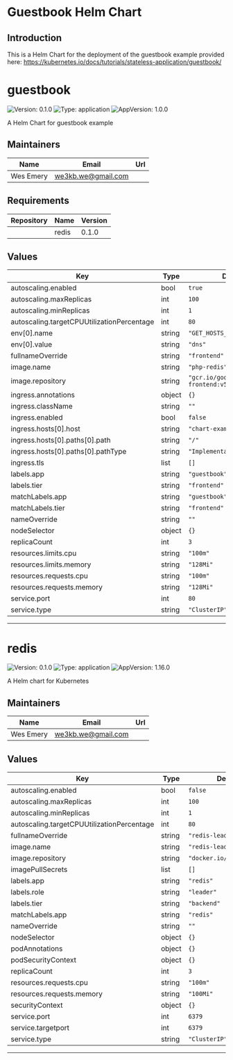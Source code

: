# Guestbook Helm Chart 

## Introduction

This is a Helm Chart for the deployment of the guestbook example provided here: https://kubernetes.io/docs/tutorials/stateless-application/guestbook/
<br />
# guestbook

![Version: 0.1.0](https://img.shields.io/badge/Version-0.1.0-informational?style=flat-square) ![Type: application](https://img.shields.io/badge/Type-application-informational?style=flat-square) ![AppVersion: 1.0.0](https://img.shields.io/badge/AppVersion-1.0.0-informational?style=flat-square)

A Helm Chart for guestbook example

## Maintainers

| Name | Email | Url |
| ---- | ------ | --- |
| Wes Emery | we3kb.we@gmail.com |  |

## Requirements

| Repository | Name | Version |
|------------|------|---------|
|  | redis | 0.1.0 |

## Values

| Key | Type | Default | Description |
|-----|------|---------|-------------|
| autoscaling.enabled | bool | `true` |  |
| autoscaling.maxReplicas | int | `100` |  |
| autoscaling.minReplicas | int | `1` |  |
| autoscaling.targetCPUUtilizationPercentage | int | `80` |  |
| env[0].name | string | `"GET_HOSTS_FROM"` |  |
| env[0].value | string | `"dns"` |  |
| fullnameOverride | string | `"frontend"` |  |
| image.name | string | `"php-redis"` |  |
| image.repository | string | `"gcr.io/google_samples/gb-frontend:v5"` |  |
| ingress.annotations | object | `{}` |  |
| ingress.className | string | `""` |  |
| ingress.enabled | bool | `false` |  |
| ingress.hosts[0].host | string | `"chart-example.local"` |  |
| ingress.hosts[0].paths[0].path | string | `"/"` |  |
| ingress.hosts[0].paths[0].pathType | string | `"ImplementationSpecific"` |  |
| ingress.tls | list | `[]` |  |
| labels.app | string | `"guestbook"` |  |
| labels.tier | string | `"frontend"` |  |
| matchLabels.app | string | `"guestbook"` |  |
| matchLabels.tier | string | `"frontend"` |  |
| nameOverride | string | `""` |  |
| nodeSelector | object | `{}` |  |
| replicaCount | int | `3` |  |
| resources.limits.cpu | string | `"100m"` |  |
| resources.limits.memory | string | `"128Mi"` |  |
| resources.requests.cpu | string | `"100m"` |  |
| resources.requests.memory | string | `"128Mi"` |  |
| service.port | int | `80` |  |
| service.type | string | `"ClusterIP"` |  |

----------------------------------------------
# redis

![Version: 0.1.0](https://img.shields.io/badge/Version-0.1.0-informational?style=flat-square) ![Type: application](https://img.shields.io/badge/Type-application-informational?style=flat-square) ![AppVersion: 1.16.0](https://img.shields.io/badge/AppVersion-1.16.0-informational?style=flat-square)

A Helm chart for Kubernetes

## Maintainers

| Name | Email | Url |
| ---- | ------ | --- |
| Wes Emery | we3kb.we@gmail.com |  |

## Values

| Key | Type | Default | Description |
|-----|------|---------|-------------|
| autoscaling.enabled | bool | `false` |  |
| autoscaling.maxReplicas | int | `100` |  |
| autoscaling.minReplicas | int | `1` |  |
| autoscaling.targetCPUUtilizationPercentage | int | `80` |  |
| fullnameOverride | string | `"redis-leader"` |  |
| image.name | string | `"redis-leader"` |  |
| image.repository | string | `"docker.io/redis:6.0.5"` |  |
| imagePullSecrets | list | `[]` |  |
| labels.app | string | `"redis"` |  |
| labels.role | string | `"leader"` |  |
| labels.tier | string | `"backend"` |  |
| matchLabels.app | string | `"redis"` |  |
| nameOverride | string | `""` |  |
| nodeSelector | object | `{}` |  |
| podAnnotations | object | `{}` |  |
| podSecurityContext | object | `{}` |  |
| replicaCount | int | `3` |  |
| resources.requests.cpu | string | `"100m"` |  |
| resources.requests.memory | string | `"100Mi"` |  |
| securityContext | object | `{}` |  |
| service.port | int | `6379` |  |
| service.targetport | int | `6379` |  |
| service.type | string | `"ClusterIP"` |  |

----------------------------------------------
